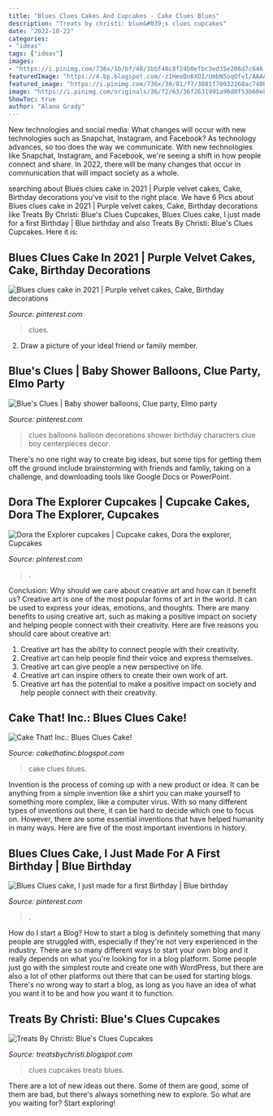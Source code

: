 ```yaml
---
title: "Blues Clues Cakes And Cupcakes - Cake Clues Blues"
description: "Treats by christi: blue&#039;s clues cupcakes"
date: "2022-10-22"
categories:
- "ideas"
tags: ["ideas"]
images:
- "https://i.pinimg.com/736x/1b/bf/48/1bbf48c8f24b0efbc3ed35e206d7c646.jpg"
featuredImage: "https://4.bp.blogspot.com/-z1HeeDn6XOI/UmbN5oqOfvI/AAAAAAAAAow/1xhsQ7uzFcI/s1600/bluecluewm.jpg"
featured_image: "https://i.pinimg.com/736x/30/81/f7/3081f70032268ac740b9496ab8bad6bb--dora-the-explorer-cupcake.jpg"
image: "https://i.pinimg.com/originals/36/f2/63/36f2631991a90d8f53b60e8ff865fa38.jpg"
ShowToc: true
author: "Alana Grady"
---
```



New technologies and social media: What changes will occur with new technologies such as Snapchat, Instagram, and Facebook?
As technology advances, so too does the way we communicate. With new technologies like Snapchat, Instagram, and Facebook, we're seeing a shift in how people connect and share. In 2022, there will be many changes that occur in communication that will impact society as a whole.

	

		
searching about Blues clues cake in 2021 | Purple velvet cakes, Cake, Birthday decorations you've visit to the right place. We have 6 Pics about Blues clues cake in 2021 | Purple velvet cakes, Cake, Birthday decorations like Treats By Christi: Blue&#039;s Clues Cupcakes, Blues Clues cake, I just made for a first Birthday | Blue birthday and also Treats By Christi: Blue&#039;s Clues Cupcakes. Here it is:
		
    
## Blues Clues Cake In 2021 | Purple Velvet Cakes, Cake, Birthday Decorations

<img loading=lazy src="https://i.pinimg.com/736x/1b/bf/48/1bbf48c8f24b0efbc3ed35e206d7c646.jpg" onerror="this.onerror=null;this.src='https://tse4.mm.bing.net/th?id=OIP.0FB5F-j_q-ipHHdznj3SaAHaJ3&amp;pid=15.1';" alt="Blues clues cake in 2021 | Purple velvet cakes, Cake, Birthday decorations">

_Source: pinterest.com_

>clues. 

	

2. Draw a picture of your ideal friend or family member.

    
## Blue&#039;s Clues | Baby Shower Balloons, Clue Party, Elmo Party

<img loading=lazy src="https://i.pinimg.com/originals/26/1a/79/261a79a33b437c2792e422bd9b2b4e7c.jpg" onerror="this.onerror=null;this.src='https://tse2.mm.bing.net/th?id=OIP.HH8qTl_FO549Tp2SzAmFHgHaKX&amp;pid=15.1';" alt="Blue&#039;s Clues | Baby shower balloons, Clue party, Elmo party">

_Source: pinterest.com_

>clues balloons balloon decorations shower birthday characters clue boy centerpieces decor. 

	

There's no one right way to create big ideas, but some tips for getting them off the ground include brainstorming with friends and family, taking on a challenge, and downloading tools like Google Docs or PowerPoint.

    
## Dora The Explorer Cupcakes | Cupcake Cakes, Dora The Explorer, Cupcakes

<img loading=lazy src="https://i.pinimg.com/736x/30/81/f7/3081f70032268ac740b9496ab8bad6bb--dora-the-explorer-cupcake.jpg" onerror="this.onerror=null;this.src='https://tse1.mm.bing.net/th?id=OIP.Y2tQ2w4y2nvEnPrF3A4JBAHaFj&amp;pid=15.1';" alt="Dora the Explorer cupcakes | Cupcake cakes, Dora the explorer, Cupcakes">

_Source: pinterest.com_

>. 

	

Conclusion: Why should we care about creative art and how can it benefit us?
Creative art is one of the most popular forms of art in the world. It can be used to express your ideas, emotions, and thoughts. There are many benefits to using creative art, such as making a positive impact on society and helping people connect with their creativity. Here are five reasons you should care about creative art: 
1) Creative art has the ability to connect people with their creativity.
2) Creative art can help people find their voice and express themselves.
3) Creative art can give people a new perspective on life.
4) Creative art can inspire others to create their own work of art.
5) Creative art has the potential to make a positive impact on society and help people connect with their creativity.

    
## Cake That! Inc.: Blues Clues Cake!

<img loading=lazy src="https://4.bp.blogspot.com/-z1HeeDn6XOI/UmbN5oqOfvI/AAAAAAAAAow/1xhsQ7uzFcI/s1600/bluecluewm.jpg" onerror="this.onerror=null;this.src='https://tse2.mm.bing.net/th?id=OIP.-6q8i2BjjZlfnoiOlE4TKwHaJ4&amp;pid=15.1';" alt="Cake That! Inc.: Blues Clues Cake!">

_Source: cakethatinc.blogspot.com_

>cake clues blues. 

	

Invention is the process of coming up with a new product or idea. It can be anything from a simple invention like a shirt you can make yourself to something more complex, like a computer virus. With so many different types of inventions out there, it can be hard to decide which one to focus on. However, there are some essential inventions that have helped humanity in many ways. Here are five of the most important inventions in history.

    
## Blues Clues Cake, I Just Made For A First Birthday | Blue Birthday

<img loading=lazy src="https://i.pinimg.com/originals/36/f2/63/36f2631991a90d8f53b60e8ff865fa38.jpg" onerror="this.onerror=null;this.src='https://tse3.mm.bing.net/th?id=OIP.Id6pjjGvUISrFp-HmieRUAHaNL&amp;pid=15.1';" alt="Blues Clues cake, I just made for a first Birthday | Blue birthday">

_Source: pinterest.com_

>. 

	

How do I start a Blog?
How to start a blog is definitely something that many people are struggled with, especially if they're not very experienced in the industry. There are so many different ways to start your own blog and it really depends on what you're looking for in a blog platform. Some people just go with the simplest route and create one with WordPress, but there are also a lot of other platforms out there that can be used for starting blogs. There's no wrong way to start a blog, as long as you have an idea of what you want it to be and how you want it to function.

    
## Treats By Christi: Blue&#039;s Clues Cupcakes

<img loading=lazy src="http://3.bp.blogspot.com/-hZJGIzbodUY/T-FAEpOxjWI/AAAAAAAAKF0/H9NQBG_sBZo/w1200-h630-p-k-no-nu/Blue&#039;s+Clues+Cupcakes+-+Aiden+2nd+bday+-+February+2012.jpg" onerror="this.onerror=null;this.src='https://tse1.mm.bing.net/th?id=OIP.EZ-yXopiDNBOMhJ1jSg5xwHaD4&amp;pid=15.1';" alt="Treats By Christi: Blue&#039;s Clues Cupcakes">

_Source: treatsbychristi.blogspot.com_

>clues cupcakes treats blues. 

	

There are a lot of new ideas out there. Some of them are good, some of them are bad, but there's always something new to explore. So what are you waiting for? Start exploring!


